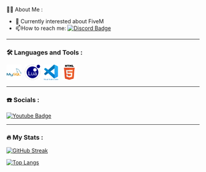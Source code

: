 👩‍💻 About Me :
- 🔭 Currently interested about FiveM
- 📫How to reach me: [![Discord Badge](https://icons8.com/icon/99290/discord)](discord.com/users/461533096689401856)

---
### :hammer_and_wrench: Languages and Tools :
<div>
<img src="https://github.com/devicons/devicon/blob/master/icons/mysql/mysql-original-wordmark.svg" title="MySQL" alt="MySQL" width="40" height="40"/>&nbsp;
<img src="https://github.com/devicons/devicon/blob/master/icons/lua/lua-original-wordmark.svg" title="Lua"
alt "Lua" width="40" height="40"/>&nbsp;
<img src="https://github.com/devicons/devicon/blob/master/icons/vscode/vscode-original-wordmark.svg" title="VS Code"
alt "VS Code" width="40" height="40"/>&nbsp;
<img src="https://github.com/devicons/devicon/blob/master/icons/html5/html5-original-wordmark.svg" title="HTML5"
alt "HTML5" width="40" height="40"/>&nbsp;
</div>

---  
### ☎️ Socials : 
<div id="badges">
  <a href="https://www.youtube.com/channel/UCDwYr4f4ylpRYMN3kIUyqqA">
    <img src="https://cdn-icons-png.flaticon.com/128/3670/3670147.png" alt="Youtube Badge"/>
     </a>
  
---
### :fire: My Stats :  
[![GitHub Streak](http://github-readme-streak-stats.herokuapp.com?user=your-Trix6884&theme=dark&background=000000)](https://git.io/streak-stats)
  
[![Top Langs](https://github-readme-stats.vercel.app/api/top-langs/?username=your-Trix6884&layout=compact&theme=vision-friendly-dark)](https://github.com/anuraghazra/github-readme-stats)

<!---
Trix6884/Trix6884 is a ✨ special ✨ repository because its `README.md` (this file) appears on your GitHub profile.
You can click the Preview link to take a look at your changes.
--->
